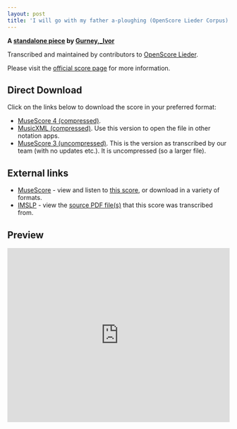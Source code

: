 ```yaml
---
layout: post
title: 'I will go with my father a-ploughing (OpenScore Lieder Corpus)'
---
```


__A [standalone piece](https://fourscoreandmore.org/openscore/lieder/Gurney%2C_Ivor/_/) by [Gurney,_Ivor](https://fourscoreandmore.org/openscore/lieder/Gurney%2C_Ivor)__

Transcribed and maintained by contributors to [OpenScore Lieder].

Please visit the [official score page] for more information.

[official score page]: https://musescore.com/openscore-lieder-corpus/scores/6466145
[OpenScore Lieder]: https://musescore.com/openscore-lieder-corpus

## Direct Download

Click on the links below to download the score in your preferred format:
- [MuseScore 4 (compressed)](https://fourscoreandmore.org/openscore/lieder/Gurney%2C_Ivor/_/I_will_go_with_my_father_a-ploughing.mscz).
- [MusicXML (compressed)](https://fourscoreandmore.org/openscore/lieder/Gurney%2C_Ivor/_/I_will_go_with_my_father_a-ploughing.mxl). Use this version to open the file in other notation apps.
- [MuseScore 3 (uncompressed)](https://raw.githubusercontent.com/OpenScore/Lieder/refs/heads/main/scores/Gurney%2C_Ivor/_/I_will_go_with_my_father_a-ploughing/lc6466145.mscx). This is the version as transcribed by our team (with no updates etc.). It is uncompressed (so a larger file).

## External links

- [MuseScore] - view and listen to [this score][MuseScore], or download in a variety of formats.
- [IMSLP] - view the [source PDF file(s)][IMSLP] that this score was transcribed from.

[MuseScore]: https://musescore.com/score/6466145
[IMSLP]: https://imslp.org/wiki/Special:ReverseLookup/89026

## Preview

<iframe width="100%" height="394" src="https://musescore.com/openscore-lieder-corpus/scores/6466145/embed" frameborder="0" allowfullscreen allow="autoplay; fullscreen"></iframe>
